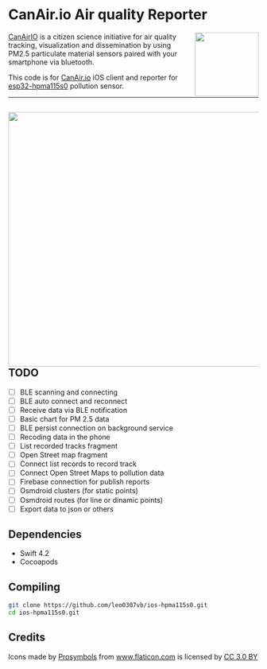 # CanAir.io Air quality Reporter 


<a href="https://itunes.apple.com/us/app/" target="_blank"><img src="https://github.com/leo0307vb/ios-hpma115s0/blob/master/assets/appstore/appstoreicon.png" align="right" width="128" ></a>


[CanAirIO](http://canair.io) is a citizen science initiative for air quality tracking, visualization and dissemination by using PM2.5 particulate material sensors paired with your smartphone via bluetooth.

This code is for [CanAir.io](http://canair.io) iOS client and reporter for [esp32-hpma115s0](https://github.com/kike-canaries/esp32-hpma115s0) pollution sensor.


---
<a href="https://github.com/leo0307vb/ios-hpma115s0/blob/master/screenshots/main.jpg"><img src="https://github.com/leo0307vb/ios-hpma115s0/blob/master/screenshots/main.jpg" align="right" width="512" ></a>
---

## TODO

- [ ] BLE scanning and connecting 
- [ ] BLE auto connect and reconnect
- [ ] Receive data via BLE notification
- [ ] Basic chart for PM 2.5 data
- [ ] BLE persist connection on background service
- [ ] Recoding data in the phone
- [ ] List recorded tracks fragment
- [ ] Open Street map fragment
- [ ] Connect list records to record track
- [ ] Connect Open Street Maps to pollution data
- [ ] Firebase connection for publish reports
- [ ] Osmdroid clusters (for static points)
- [ ] Osmdroid routes (for line or dinamic points)
- [ ] Export data to json or others

## Dependencies

- Swift 4.2
- Cocoapods

## Compiling

```bash
git clone https://github.com/leo0307vb/ios-hpma115s0.git
cd ios-hpma115s0.git
```

## Credits

<div>Icons made by <a href="https://www.flaticon.com/authors/prosymbols" title="Prosymbols">Prosymbols</a> from <a href="https://www.flaticon.com/" title="Flaticon">www.flaticon.com</a> is licensed by <a href="http://creativecommons.org/licenses/by/3.0/" title="Creative Commons BY 3.0" target="_blank">CC 3.0 BY</a></div>